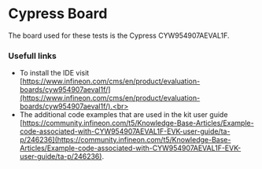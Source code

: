 # Cypress Board
The board used for these tests is the Cypress CYW954907AEVAL1F.

### Usefull links
- To install the IDE visit [https://www.infineon.com/cms/en/product/evaluation-boards/cyw954907aeval1f/](https://www.infineon.com/cms/en/product/evaluation-boards/cyw954907aeval1f/).<br>
- The additional code examples that are used in the kit user guide [https://community.infineon.com/t5/Knowledge-Base-Articles/Example-code-associated-with-CYW954907AEVAL1F-EVK-user-guide/ta-p/246236](https://community.infineon.com/t5/Knowledge-Base-Articles/Example-code-associated-with-CYW954907AEVAL1F-EVK-user-guide/ta-p/246236).
